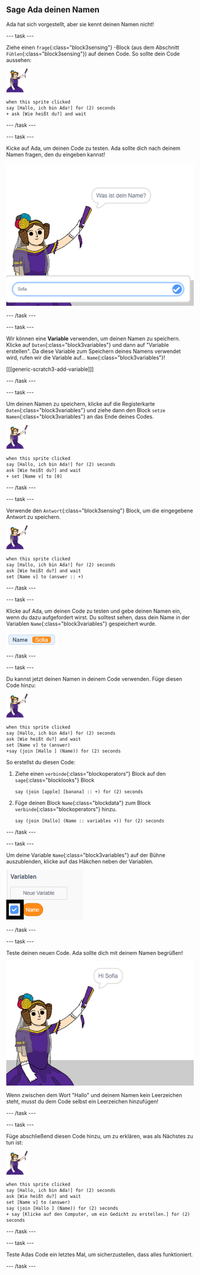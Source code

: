 ## Sage Ada deinen Namen

Ada hat sich vorgestellt, aber sie kennt deinen Namen nicht!

--- task ---

Ziehe einen `frage`{:class="block3sensing"} -Block (aus dem Abschnitt `Fühlen`{:class="block3sensing"}) auf deinen Code. So sollte dein Code aussehen:

![Ada Sprite](images/ada-sprite.png)

```blocks3
when this sprite clicked
say [Hallo, ich bin Ada!] for (2) seconds
+ ask [Wie heißt du?] and wait
```

--- /task ---

--- task ---

Kicke auf Ada, um deinen Code zu testen. Ada sollte dich nach deinem Namen fragen, den du eingeben kannst!

![Ada Sprite fragt, wie du heißt](images/poetry-input.png)

--- /task ---

--- task ---

Wir können eine **Variable** verwenden, um deinen Namen zu speichern. Klicke auf `Daten`{:class="block3variables"} und dann auf "Variable erstellen". Da diese Variable zum Speichern deines Namens verwendet wird, rufen wir die Variable auf... `Name`{:class="block3variables"}!

[[[generic-scratch3-add-variable]]]

--- /task ---

--- task ---

Um deinen Namen zu speichern, klicke auf die Registerkarte `Daten`{:class="block3variables"} und ziehe dann den Block `setze Namen`{:class="block3variables"} an das Ende deines Codes.

![Ada Sprite](images/ada-sprite.png)

```blocks3
when this sprite clicked
say [Hallo, ich bin Ada!] for (2) seconds
ask [Wie heißt du?] and wait
+ set [Name v] to [0]
```

--- /task ---

--- task ---

Verwende den `Antwort`{:class="block3sensing"} Block, um die eingegebene Antwort zu speichern.

![Ada Sprite](images/ada-sprite.png)

```blocks3
when this sprite clicked
say [Hallo, ich bin Ada!] for (2) seconds
ask [Wie heißt du?] and wait
set [Name v] to (answer :: +)
```

--- /task ---

--- task ---

Klicke auf Ada, um deinen Code zu testen und gebe deinen Namen ein, wenn du dazu aufgefordert wirst. Du solltest sehen, dass dein Name in der Variablen `Name`{:class="block3variables"} gespeichert wurde.

![Screenshot](images/poetry-name-test.png)

--- /task ---

--- task ---

Du kannst jetzt deinen Namen in deinem Code verwenden. Füge diesen Code hinzu:

![Ada Sprite](images/ada-sprite.png)

```blocks3
when this sprite clicked
say [Hallo, ich bin Ada!] for (2) seconds
ask [Wie heißt du?] and wait
set [Name v] to (answer)
+say (join [Hallo ] (Name)) for (2) seconds 
```

So erstellst du diesen Code:

1. Ziehe einen `verbinde`{:class="blockoperators"} Block auf den `sage`{:class="blocklooks"} Block
    
    ```blocks3
    say (join [apple] [banana] :: +) for (2) seconds
    ```

2. Füge deinen Block `Name`{:class="blockdata"} zum Block `verbinde`{:class="blockoperators"} hinzu.
    
    ```blocks3
    say (join [Hallo] (Name :: variables +)) for (2) seconds
    ```

--- /task ---

--- task ---

Um deine Variable `Name`{:class="block3variables"} auf der Bühne auszublenden, klicke auf das Häkchen neben der Variablen.

![Häkchen Name Variable](images/poetry-tick-annotated.png)

--- /task ---

--- task ---

Teste deinen neuen Code. Ada sollte dich mit deinem Namen begrüßen!

![Screenshot](images/poetry-name-test2.png)

Wenn zwischen dem Wort "Hallo" und deinem Namen kein Leerzeichen steht, musst du dem Code selbst ein Leerzeichen hinzufügen!

--- /task ---

--- task ---

Füge abschließend diesen Code hinzu, um zu erklären, was als Nächstes zu tun ist:

![Ada Sprite](images/ada-sprite.png)

```blocks3
when this sprite clicked
say [Hallo, ich bin Ada!] for (2) seconds
ask [Wie heißt du?] and wait
set [Name v] to (answer)
say (join [Hallo ] (Name)) for (2) seconds 
+ say [Klicke auf den Computer, um ein Gedicht zu erstellen.] for (2) seconds 
```

--- /task ---

--- task ---

Teste Adas Code ein letztes Mal, um sicherzustellen, dass alles funktioniert.

--- /task ---